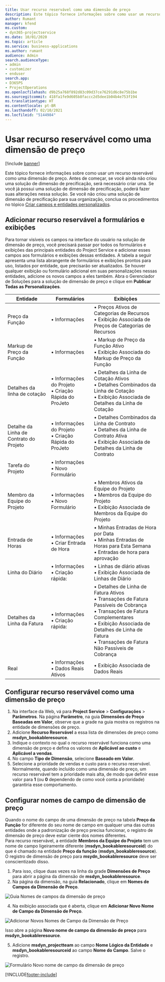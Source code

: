 ```yaml
---
title: Usar recurso reservável como uma dimensão de preço
description: Este tópico fornece informações sobre como usar um recurso reservável como uma dimensão de preço.
author: Rumant
manager: kfend
ms.custom:
- dyn365-projectservice
ms.date: 10/01/2020
ms.topic: article
ms.service: business-applications
ms.author: rumant
audience: Admin
search.audienceType:
- admin
- customizer
- enduser
search.app:
- D365PS
- ProjectOperations
ms.openlocfilehash: d9b25a768f892d83c09d37ce76291d6c8e75b1be
ms.sourcegitcommit: 418fa1fe9d605b8faccc2d5dee1b04b4e753f194
ms.translationtype: HT
ms.contentlocale: pt-BR
ms.lasthandoff: 02/10/2021
ms.locfileid: "5144984"
---
```

# <a name="use-bookable-resource-as-a-pricing-dimension"></a>Usar recurso reservável como uma dimensão de preço

[!include [banner](../includes/psa-now-project-operations.md)]

Este tópico fornece informações sobre como usar um recurso reservável como uma dimensão de preço. Antes de começar, se você ainda não criou uma solução de dimensão de precificação, será necessário criar uma. Se você já possui uma solução de dimensão de precificação, poderá fazer suas alterações nessa solução. Se você não criou uma solução de dimensão de precificação para sua organização, conclua os procedimentos no tópico [Criar campos e entidades personalizados](create-custom-fields-entities.md).

## <a name="add-bookable-resource-to-forms-and-views"></a>Adicionar recurso reservável a formulários e exibições
Para tornar visíveis os campos na interface do usuário na solução de dimensão de preço, você precisará passar por todos os formulários e exibições das principais entidades do Project Service e adicionar esses campos aos formulários e exibições dessas entidades.
A tabela a seguir apresenta uma lista abrangente de formulários e exibições prontos para uso, listados por entidade, que precisarão ser atualizados. Se houver qualquer exibição ou formulário adicional em suas personalizações nessas entidades, adicione os novos campos a eles também.
Abra o Gerenciador de Soluções para a solução de dimensão de preço e clique em **Publicar Todas as Personalizações**.


|   Entidade        | Formulários   |Exibições        |
| ------------------------------|---------------------------------|----------------------------------|
|  Preço da Função|• Informações |• Preços Ativos de Categorias de Recursos<br> • Exibição Associada de Preços de Categorias de Recursos|
|  Markup de Preço da Função|• Informações|• Markup de Preço da Função Ativo<br>• Exibição Associada do Markup de Preço da Função|
|  Detalhes da linha de cotação|• Informações do Projeto<br>• Criação Rápida do ProJeto|• Detalhes da Linha de Cotação Ativos<br>• Detalhes Combinados da Linha de Cotação<br>• Exibição Associada de Detalhes da Linha de Cotação|
|  Detalhe da Linha de Contrato do Projeto|• Informações do Projeto<br>• Criação Rápida do ProJeto|• Detalhes Combinados da Linha de Contrato<br>• Detalhes da Linha de Contrato Ativa<br>• Exibição Associada de Detalhes da Linha de Contrato|
|  Tarefa do Projeto|• Informações<br>• Novo Formulário||
|  Membro da Equipe do Projeto|• Informações<br>• Novo Formulário|• Membros Ativos da Equipe do Projeto<br>• Membros da Equipe do Projeto<br>• Exibição Associada de Membros da Equipe do Projeto|
|  Entrada de Horas|• Informações<br>• Criar Entrada de Hora|• Minhas Entradas de Hora por Data<br>• Minhas Entradas de Horas para Esta Semana<br>• Entradas de hora para aprovação|
|  Linha do Diário|• Informações<br>• Criação rápida:|• Linhas de diário ativas<br>• Exibição Associada de Linhas de Diário|
|  Detalhes da Linha da Fatura|• Informações<br>• Criação rápida:|• Detalhes de Linha de Fatura Ativos<br>• Transações de Fatura Passíveis de Cobrança<br>• Transações de Fatura Complementares<br>• Exibição Associada de Detalhes de Linha de Fatura<br>• Transações de Fatura Não Passíveis de Cobrança|
|  Real|• Informações<br>• Dados Reais Ativos|• Exibição Associada de Dados Reais|

## <a name="set-up-bookable-resource-as-a-pricing-dimension"></a>Configurar recurso reservável como uma dimensão de preço

1. Na interface da Web, vá para **Project Service** > **Configurações** > **Parâmetros**. Na página **Parâmetro**, na guia **Dimensões de Preço Baseadas em Valor**, observe que a grade na guia mostra os registros na entidade de dimensões de preço. 
2. Adicione **Recurso Reservável** a essa lista de dimensões de preço como **msdyn_bookableresource**. 
3. Indique o contexto no qual o recurso reservável funciona como uma dimensão de preço e defina os valores de **Aplicável ao custo** e **Aplicável a vendas**.
4. No campo **Tipo de Dimensão**, selecione **Baseado em Valor**. 
5. Selecione a prioridade de vendas e custo para o recurso reservável. Normalmente, quando incluído como uma dimensão de preço, um recurso reservável tem a prioridade mais alta, de modo que definir esse valor para **1** (ou **0** dependendo de como você conta a prioridade) garantiria esse comportamento.

## <a name="set-up-pricing-dimension-field-names"></a>Configurar nomes de campo de dimensão de preço

Quando o nome do campo de uma dimensão de preço na tabela **Preço da Função** for diferente do seu nome de campo em qualquer uma das outras entidades onde a padronização de preço precisa funcionar, o registro de dimensão de preço deve estar ciente dos nomes diferentes.    
Para recurso reservável, a entidade **Membros da Equipe do Projeto** tem um nome de campo ligeiramente diferente (**msdyn_bookableresourceid**) do que é chamado na entidade **Preço da função** (**msdyn_bookableresource**). O registro de dimensão de preço para **msydn_bookableresource** deve ser conscientizado disso. 
1. Para isso, clique duas vezes na linha da grade **Dimensões de Preço** para abrir a página da dimensão de **msdyn_bookableresource**.
2. Na página da dimensão, na guia **Relacionado**, clique em **Nomes de Campos da Dimensão de Preço**.

 ![Guia Nomes de campos da dimensão de preço](media/PD-fieldname.png)

4. Na exibição associada que é aberta, clique em **Adicionar Novo Nome de Campo da Dimensão de Preço**.

 ![Adicionar Novos Nomes de Campo da Dimensão de Preço](media/Add-NewPD-fieldname.png)


Isso abre a página **Novo nome de campo da dimensão de preço** para **msdyn_bookableresource**. 

5. Adicione **msdyn_projectteam** ao campo **Nome Lógico da Entidade** e **msdyn_bookableresourceid** ao campo **Nome do Campo**. Salve o registro.

 ![Formulário Novo nome de campo da dimensão de preço](media/PD-fieldname-Added.png)


[!INCLUDE[footer-include](../includes/footer-banner.md)]
